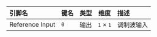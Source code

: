 <!--
DO NOT EDIT THIS FILE DIRECTLY.
This file is generated by tools/comp-docs.js.
All changes will be overwritten by regeneration.
-->

<slot class="model-pins">

| 引脚名 | 键名 | 类型 | 维度 | 描述 |
|:------ |:---- |:----:|:----:|:---- |
| Reference Input | `0` | 输出 | <samp>1</samp> × <samp>1</samp> | 调制波输入 |

</slot>
